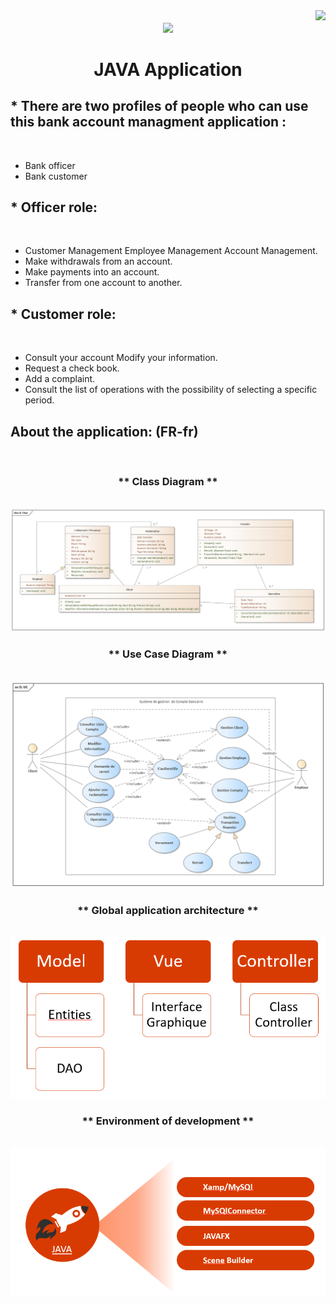   
<img align="right" src="https://visitor-badge.laobi.icu/badge?page_id=BenHmidaMohammadAli.Bank-Account-Managment">
<h6 align="center">
  <a href="https://git.io/typing-svg">
    <img src="https://readme-typing-svg.herokuapp.com/?lines=Hello,+There!+👋;Development+of+an+;management+software;for+a+bank+;account+managment&center=true&size=30">
  </a>
</h6> 
 
<h1 align="center"> JAVA Application </h1>

<h2> * There are two profiles of people who can use this bank account managment application : </h2></br>

- Bank officer </br>
- Bank customer </br>

<h2> * Officer role: </h2> </br>

- Customer Management Employee Management Account Management.
- Make withdrawals from an account.
- Make payments into an account.
- Transfer from one account to another.

<h2> * Customer role: </h2></br>

- Consult your account Modify your information.
- Request a check book.
- Add a complaint.
- Consult the list of operations with the possibility of selecting a specific period.

<h2> About the application: (FR-fr) </h2></br>

<h3 align="center"> ** Class Diagram ** </h3>  </br>
<img src="./img/D_Class.png">

<h3 align="center"> ** Use Case Diagram ** </h3>  </br>
<img src="./img/D_UC.png">

<h3 align="center"> ** Global application architecture  ** </h3>  </br>
<img src="./img/Arch.png">

<h3 align="center"> ** Environment of development ** </h3>  </br>
<img src="./img/Env.png">